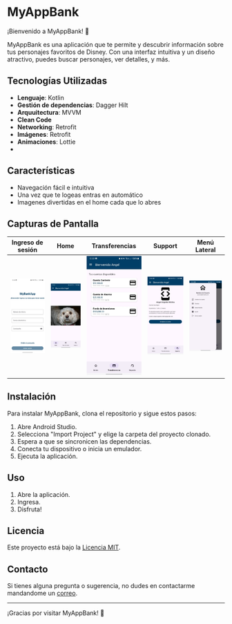 # MyAppBank

¡Bienvenido a MyAppBank! 🎉

MyAppBank es una aplicación que te permite  y descubrir información sobre tus personajes favoritos de Disney. Con una interfaz intuitiva y un diseño atractivo, puedes buscar personajes, ver detalles, y más.

## Tecnologías Utilizadas

- **Lenguaje**: Kotlin
- **Gestión de dependencias**: Dagger Hilt
- **Arquuitectura**: MVVM
- **Clean Code**
- **Networking**: Retrofit
- **Imágenes**: Retrofit
- **Animaciones**: Lottie
- 
## Características

- Navegación fácil e intuitiva
- Una vez que te logeas entras en automático
- Imagenes divertidas en el home cada que lo abres

## Capturas de Pantalla
| Ingreso de sesión                               | Home                                          | Transferencias                            | Support                               | Menú Lateral                             |
|-------------------------------------------------|------------------------------------------------|-------------------------------------------|---------------------------------------|------------------------------------------|
| ![Pantalla Principal](screenshots/login.jpeg)   | ![Home](screenshots/home.jpeg)                | ![Transferencias](screenshots/transfer.jpeg) | ![Support](screenshots/support.jpeg)  | ![Menú Lateral](screenshots/lateralmenu.jpeg) |



## Instalación

Para instalar MyAppBank, clona el repositorio y sigue estos pasos:

1. Abre Android Studio.
2. Selecciona "Import Project" y elige la carpeta del proyecto clonado.
3. Espera a que se sincronicen las dependencias.
4. Conecta tu dispositivo o inicia un emulador.
5. Ejecuta la aplicación.

## Uso

1. Abre la aplicación.
2. Ingresa.
3. Disfruta!

## Licencia

Este proyecto está bajo la [Licencia MIT](LICENSE).

## Contacto

Si tienes alguna pregunta o sugerencia, no dudes en contactarme mandandome un [correo](mailto:angel.angeles.molina@gmail.com).

---

¡Gracias por visitar MyAppBank! 🎈
